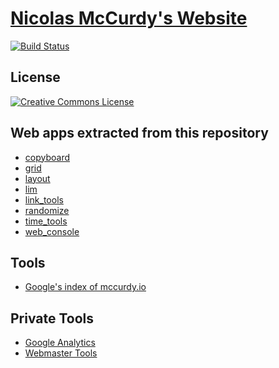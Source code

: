 # [Nicolas McCurdy's Website](http://mccurdy.io/)
[![Build Status](https://travis-ci.org/nicolasmccurdy/nicolasmccurdy.github.io.svg)](https://travis-ci.org/nicolasmccurdy/nicolasmccurdy.github.io)

## License
[![Creative Commons License](http://i.creativecommons.org/l/by-nc-sa/4.0/88x31.png)](http://creativecommons.org/licenses/by-nc-sa/4.0/)

## Web apps extracted from this repository
- [copyboard](https://github.com/nicolasmccurdy/copyboard)
- [grid](https://github.com/nicolasmccurdy/grid)
- [layout](https://github.com/nicolasmccurdy/layout)
- [lim](https://github.com/nicolasmccurdy/lim)
- [link_tools](https://github.com/nicolasmccurdy/link_tools)
- [randomize](https://github.com/nicolasmccurdy/randomize)
- [time_tools](https://github.com/nicolasmccurdy/time_tools)
- [web_console](https://github.com/nicolasmccurdy/web_console)

## Tools
- [Google's index of mccurdy.io](http://www.google.com/search?q=site%3Amccurdy.io)

## Private Tools
- [Google Analytics](https://www.google.com/analytics)
- [Webmaster Tools](https://www.google.com/webmasters/tools)
